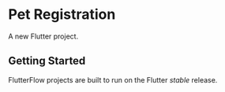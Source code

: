 # Pet Registration

A new Flutter project.

## Getting Started

FlutterFlow projects are built to run on the Flutter _stable_ release.
